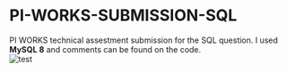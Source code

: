 # PI-WORKS-SUBMISSION-SQL
PI WORKS technical assestment submission for the SQL question. I used **MySQL 8** and comments can be found on the code.  
![test](https://user-images.githubusercontent.com/76528314/171267981-d12b3040-8e32-458d-8167-f4896af62785.png)

